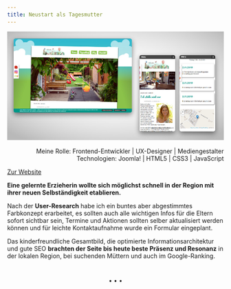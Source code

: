 ```yaml
---
title: Neustart als Tagesmutter
---
```


![Website Kita Löwenzahn](../images/Website_Kita_Loew_web1.jpg)

<div  style="text-align: right">Meine Rolle: Frontend-Entwickler | UX-Designer | Mediengestalter</div>
<div style="text-align: right">Technologien: Joomla! | HTML5 | CSS3 | JavaScript</div>

[Zur Website](https://xn--kindertagespflege-lwenzahn-uvc.de/index.php)

**Eine gelernte Erzieherin wollte sich möglichst schnell in der Region mit ihrer neuen Selbständigkeit etablieren.**

Nach der **User-Research** habe ich ein buntes aber abgestimmtes Farbkonzept erarbeitet, es sollten auch alle wichtigen Infos für die Eltern sofort sichtbar sein, Termine und Aktionen sollten selber aktualisiert werden können und für leichte Kontaktaufnahme wurde ein Formular eingeplant.

Das kinderfreundliche Gesamtbild, die optimierte Informationsarchitektur und gute SEO **brachten der Seite bis heute beste Präsenz und Resonanz** in der lokalen Region, bei suchenden Müttern und auch im Google-Ranking.

<p style="text-align: center;margin-top: 40px;">&bull; &bull; &bull;</p>
